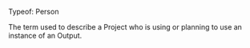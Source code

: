 Typeof: Person

The term used to describe a Project who is using or planning to use an instance of an Output.
